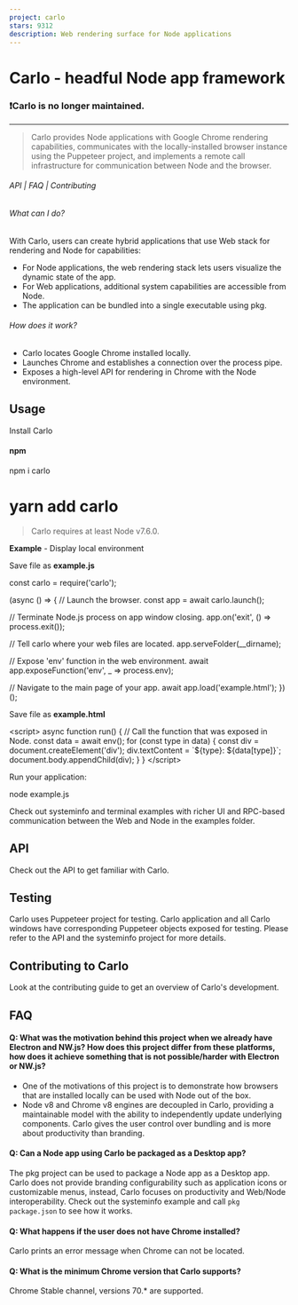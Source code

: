 ```yaml
---
project: carlo
stars: 9312
description: Web rendering surface for Node applications
---
```


Carlo - headful Node app framework
==================================

### ❗Carlo is no longer maintained.

* * *

> Carlo provides Node applications with Google Chrome rendering capabilities, communicates with the locally-installed browser instance using the Puppeteer project, and implements a remote call infrastructure for communication between Node and the browser.

###### API | FAQ | Contributing

###### What can I do?

With Carlo, users can create hybrid applications that use Web stack for rendering and Node for capabilities:

-   For Node applications, the web rendering stack lets users visualize the dynamic state of the app.
-   For Web applications, additional system capabilities are accessible from Node.
-   The application can be bundled into a single executable using pkg.

###### How does it work?

-   Carlo locates Google Chrome installed locally.
-   Launches Chrome and establishes a connection over the process pipe.
-   Exposes a high-level API for rendering in Chrome with the Node environment.

Usage
-----

Install Carlo

#### npm

npm i carlo
# yarn add carlo

> Carlo requires at least Node v7.6.0.

**Example** - Display local environment

Save file as **example.js**

const carlo \= require('carlo');

(async () \=> {
  // Launch the browser.
  const app \= await carlo.launch();

  // Terminate Node.js process on app window closing.
  app.on('exit', () \=> process.exit());

  // Tell carlo where your web files are located.
  app.serveFolder(\_\_dirname);

  // Expose 'env' function in the web environment.
  await app.exposeFunction('env', \_ \=> process.env);

  // Navigate to the main page of your app.
  await app.load('example.html');
})();

Save file as **example.html**

<script\>
async function run() {
  // Call the function that was exposed in Node.
  const data \= await env();
  for (const type in data) {
    const div \= document.createElement('div');
    div.textContent \= \`${type}: ${data\[type\]}\`;
    document.body.appendChild(div);
  }
}
</script\>
<body onload\="run()"\>

Run your application:

node example.js

Check out systeminfo and terminal examples with richer UI and RPC-based communication between the Web and Node in the examples folder.

API
---

Check out the API to get familiar with Carlo.

Testing
-------

Carlo uses Puppeteer project for testing. Carlo application and all Carlo windows have corresponding Puppeteer objects exposed for testing. Please refer to the API and the systeminfo project for more details.

Contributing to Carlo
---------------------

Look at the contributing guide to get an overview of Carlo's development.

FAQ
---

#### Q: What was the motivation behind this project when we already have Electron and NW.js? How does this project differ from these platforms, how does it achieve something that is not possible/harder with Electron or NW.js?

-   One of the motivations of this project is to demonstrate how browsers that are installed locally can be used with Node out of the box.
-   Node v8 and Chrome v8 engines are decoupled in Carlo, providing a maintainable model with the ability to independently update underlying components. Carlo gives the user control over bundling and is more about productivity than branding.

#### Q: Can a Node app using Carlo be packaged as a Desktop app?

The pkg project can be used to package a Node app as a Desktop app. Carlo does not provide branding configurability such as application icons or customizable menus, instead, Carlo focuses on productivity and Web/Node interoperability. Check out the systeminfo example and call `pkg package.json` to see how it works.

#### Q: What happens if the user does not have Chrome installed?

Carlo prints an error message when Chrome can not be located.

#### Q: What is the minimum Chrome version that Carlo supports?

Chrome Stable channel, versions 70.\* are supported.

